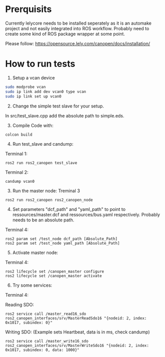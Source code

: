 # Prerquisits

Currently lelycore needs to be installed seperately as it is an automake project and not easily integrated into ROS workflow.
Probably need to create some kind of ROS package wrapper at some point.

Please follow: https://opensource.lely.com/canopen/docs/installation/

# How to run tests

1. Setup a vcan device
```sh
sudo modprobe vcan
sudo ip link add dev vcan0 type vcan
sudo ip link set up vcan0
``` 
2. Change the simple test slave for your setup.

In src/test_slave.cpp add the absolute path to simple.eds.

3. Compile Code with:
```
colcon build
```

4. Run test_slave and candump:

Terminal 1:
```
ros2 run ros2_canopen test_slave
```
Terminal 2:
```
candump vcan0
```

3. Run the master node:
Treminal 3
```
ros2 run ros2_canopen ros2_canopen_node
```

4. Set parameters "dcf_path" and "yaml_path" to point to ressources/master.dcf and ressources/bus.yaml respectively. Probably needs to be an absolute path.

Terminal 4:
```
ros2 param set /test_node dcf_path [Absolute_Path]
ros2 param set /test_node yaml_path [Absolute_Path]
```

5. Activate master node:

Terminal 4:
```
ros2 lifecycle set /canopen_master configure
ros2 lifecycle set /canopen_master activate
```

6. Try some services:

Terminal 4:

Reading SDO:
```
ros2 service call /master_read16_sdo ros2_canopen_interfaces/srv/MasterReadSdo16 "{nodeid: 2, index: 0x1017, subindex: 0}"
```

Writing SDO: (Example sets Heartbeat, data is in ms, check candump)
```
ros2 service call /master_write16_sdo ros2_canopen_interfaces/srv/MasterWriteSdo16 "{nodeid: 2, index: 0x1017, subindex: 0, data: 1000}"
```